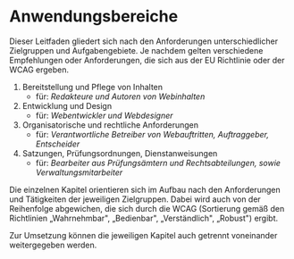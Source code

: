 Anwendungsbereiche
==================

Dieser Leitfaden gliedert sich nach den Anforderungen unterschiedlicher Zielgruppen und Aufgabengebiete. Je nachdem gelten verschiedene Empfehlungen oder Anforderungen, die sich aus der EU Richtlinie oder der WCAG ergeben.

1.  Bereitstellung und Pflege von Inhalten
    - für: *Redakteure und Autoren von Webinhalten* 
2.  Entwicklung und Design
    - für: *Webentwickler und Webdesigner*
3.  Organisatorische und rechtliche Anforderungen
    - für: *Verantwortliche Betreiber von Webauftritten, Auftraggeber, Entscheider*
4.  Satzungen, Prüfungsordnungen, Dienstanweisungen
    - für: *Bearbeiter aus Prüfungsämtern und Rechtsabteilungen, sowie Verwaltungsmitarbeiter*

Die einzelnen Kapitel orientieren sich im Aufbau nach den Anforderungen und Tätigkeiten der jeweiligen Zielgruppen. Dabei wird auch von der Reihenfolge abgewichen, die sich durch die WCAG (Sortierung gemäß den Richtlinien „Wahrnehmbar", „Bedienbar", „Verständlich", „Robust") ergibt.

Zur Umsetzung können die jeweiligen Kapitel auch getrennt voneinander weitergegeben werden.

